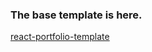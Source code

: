 ### The base template is here.

[react-portfolio-template](https://github.com/chetanverma16/react-portfolio-template)

